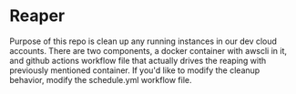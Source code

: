 # Reaper


Purpose of this repo is clean up any running instances in our dev cloud accounts. There are two components, a docker container with awscli in it, and github actions workflow file that actually drives the reaping with previously mentioned container. If you'd like to modify the cleanup behavior, modify the schedule.yml workflow file.
